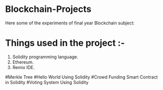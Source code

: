 # Blockchain-Projects

Here some of the experiments of final year Blockchain subject:

# Things used in the project :-

1. Solidity programming language.
2. Ethereum.
3. Remix IDE.

#Merkle Tree 
#Hello World Using Solidity
#Crowd Funding Smart Contract in Solidity
#Voting System Using Solidity





